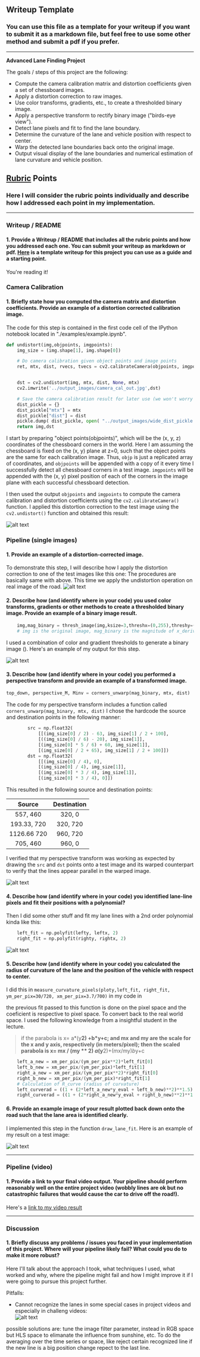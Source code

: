 ## Writeup Template

### You can use this file as a template for your writeup if you want to submit it as a markdown file, but feel free to use some other method and submit a pdf if you prefer.

---

**Advanced Lane Finding Project**

The goals / steps of this project are the following:

* Compute the camera calibration matrix and distortion coefficients given a set of chessboard images.
* Apply a distortion correction to raw images.
* Use color transforms, gradients, etc., to create a thresholded binary image.
* Apply a perspective transform to rectify binary image ("birds-eye view").
* Detect lane pixels and fit to find the lane boundary.
* Determine the curvature of the lane and vehicle position with respect to center.
* Warp the detected lane boundaries back onto the original image.
* Output visual display of the lane boundaries and numerical estimation of lane curvature and vehicle position.

[//]: # (Image References)

[image1]: ./examples/image1.jpg "Undistorted"
[image2]: ./examples/image2.jpg "Road Transformed"
[image3]: ./examples/image3.jpg "Binary Example"
[image4]: ./examples/image4.jpg "Warp Example"
[image5]: ./examples/image5.jpg "Fit Visual"
[image6]: ./examples/image6.jpg "Output"
[image7]: ./examples/image_pitfall.jpg "Pitfall"
[video1]: ./project_video_out.mp4 "Video"

## [Rubric](https://review.udacity.com/#!/rubrics/571/view) Points

### Here I will consider the rubric points individually and describe how I addressed each point in my implementation.  

---

### Writeup / README

#### 1. Provide a Writeup / README that includes all the rubric points and how you addressed each one.  You can submit your writeup as markdown or pdf.  [Here](https://github.com/udacity/CarND-Advanced-Lane-Lines/blob/master/writeup_template.md) is a template writeup for this project you can use as a guide and a starting point.  

You're reading it!

### Camera Calibration

#### 1. Briefly state how you computed the camera matrix and distortion coefficients. Provide an example of a distortion corrected calibration image.

The code for this step is contained in the first code cell of the IPython notebook located in "./examples/example.ipynb".  


```python
def undistort(img,objpoints, imgpoints):
    img_size = (img.shape[1], img.shape[0])

    # Do camera calibration given object points and image points
    ret, mtx, dist, rvecs, tvecs = cv2.calibrateCamera(objpoints, imgpoints, img_size,None,None)


    dst = cv2.undistort(img, mtx, dist, None, mtx)
    cv2.imwrite('../output_images/camera_cal_out.jpg',dst)

    # Save the camera calibration result for later use (we won't worry about rvecs / tvecs)
    dist_pickle = {}
    dist_pickle["mtx"] = mtx
    dist_pickle["dist"] = dist
    pickle.dump( dist_pickle, open( "../output_images/wide_dist_pickle.p", "wb" ) )
    return img,dst
```
I start by preparing "object points(objpoints)", which will be the (x, y, z) coordinates of the chessboard corners in the world. Here I am assuming the chessboard is fixed on the (x, y) plane at z=0, such that the object points are the same for each calibration image.  Thus, `objp` is just a replicated array of coordinates, and `objpoints` will be appended with a copy of it every time I successfully detect all chessboard corners in a test image.  `imgpoints` will be appended with the (x, y) pixel position of each of the corners in the image plane with each successful chessboard detection.  

I then used the output `objpoints` and `imgpoints` to compute the camera calibration and distortion coefficients using the `cv2.calibrateCamera()` function.  I applied this distortion correction to the test image using the `cv2.undistort()` function and obtained this result: 

![alt text][image1]

### Pipeline (single images)

#### 1. Provide an example of a distortion-corrected image.

To demonstrate this step, I will describe how I apply the distortion correction to one of the test images like this one:
The procedures are basically same with above. This time we apply the undistortion operation on real image of the road.
![alt text][image2]

#### 2. Describe how (and identify where in your code) you used color transforms, gradients or other methods to create a thresholded binary image.  Provide an example of a binary image result.
```python
    img,mag_binary = thresh_image(img,ksize=3,threshx=(0,255),threshy=(0,255),thresh_mag=(50, 200))
    # img is the original image, mag_binary is the magnitude of x_derivative and y_derivative
```
I used a combination of color and gradient thresholds to generate a binary image ().  Here's an example of my output for this step.  

![alt text][image3]

#### 3. Describe how (and identify where in your code) you performed a perspective transform and provide an example of a transformed image.
```python
top_down, perspective_M, Minv = corners_unwarp(mag_binary, mtx, dist)
```
The code for my perspective transform includes a function called `corners_unwarp(mag_binary, mtx, dist)` I chose the hardcode the source and destination points in the following manner:

```python
        src = np.float32(
            [[(img_size[0] / 2) - 63, img_size[1] / 2 + 100],
            [((img_size[0] / 6) - 20), img_size[1]],
            [(img_size[0] * 5 / 6) + 60, img_size[1]],
            [(img_size[0] / 2 + 65), img_size[1] / 2 + 100]])
        dst = np.float32(
            [[(img_size[0] / 4), 0],
            [(img_size[0] / 4), img_size[1]],
            [(img_size[0] * 3 / 4), img_size[1]],
            [(img_size[0] * 3 / 4), 0]])
```
This resulted in the following source and destination points:

| Source        | Destination   | 
|:-------------:|:-------------:| 
| 557, 460      | 320, 0        | 
| 193.33, 720   | 320, 720      |
| 1126.66 720   | 960, 720      |
| 705, 460      | 960, 0        |

I verified that my perspective transform was working as expected by drawing the `src` and `dst` points onto a test image and its warped counterpart to verify that the lines appear parallel in the warped image.

![alt text][image4]

#### 4. Describe how (and identify where in your code) you identified lane-line pixels and fit their positions with a polynomial?

Then I did some other stuff and fit my lane lines with a 2nd order polynomial kinda like this:
```python
    left_fit = np.polyfit(lefty, leftx, 2)
    right_fit = np.polyfit(righty, rightx, 2)
```

![alt text][image5]

#### 5. Describe how (and identify where in your code) you calculated the radius of curvature of the lane and the position of the vehicle with respect to center.

I did this in `measure_curvature_pixels(ploty,left_fit, right_fit, ym_per_pix=30/720, xm_per_pix=3.7/700)`  in my code in

the previous fit passed to this function is done on the pixel space and the coeficient is respective to pixel space. To convert back to the real world space. I used the following knowledge from a insightful student in the lecture. 
 > if the parabola is x= a*(y**2) +b*y+c; and mx and my are the scale for the x and y axis, respectively (in meters/pixel); then the scaled parabola is x= mx / (my ** 2) *a*(y**2)+(mx/my)*b*y+c


```python
    left_a_new = xm_per_pix/(ym_per_pix**2)*left_fit[0]
    left_b_new = xm_per_pix/(ym_per_pix)*left_fit[1]
    right_a_new = xm_per_pix/(ym_per_pix**2)*right_fit[0]
    right_b_new = xm_per_pix/(ym_per_pix)*right_fit[1]
    # Calculation of R_curve (radius of curvature)
    left_curverad = ((1 + (2*left_a_new*y_eval + left_b_new)**2)**1.5) / np.absolute(2*left_a_new)
    right_curverad = ((1 + (2*right_a_new*y_eval + right_b_new)**2)**1.5) / np.absolute(2*right_a_new)
```


#### 6. Provide an example image of your result plotted back down onto the road such that the lane area is identified clearly.

I implemented this step in the function `draw_lane_fit`. Here is an example of my result on a test image:

![alt text][image6]

---

### Pipeline (video)

#### 1. Provide a link to your final video output.  Your pipeline should perform reasonably well on the entire project video (wobbly lines are ok but no catastrophic failures that would cause the car to drive off the road!).

Here's a [link to my video result](./project_video_out.mp4)

---

### Discussion

#### 1. Briefly discuss any problems / issues you faced in your implementation of this project.  Where will your pipeline likely fail?  What could you do to make it more robust?

Here I'll talk about the approach I took, what techniques I used, what worked and why, where the pipeline might fail and how I might improve it if I were going to pursue this project further.  

Pitfalls:
* Cannot recognize the lanes in some special cases in project videos and especially in challeng videos:  
![alt text][image7]

possible solutions are: tune the image filter parameter, instead in RGB space but HLS space to elimanate the influence from sunshine, etc. 
To do the averaging over the time series or space, like reject certain recognized line if the new line is a big position change repect to the last line.

 
